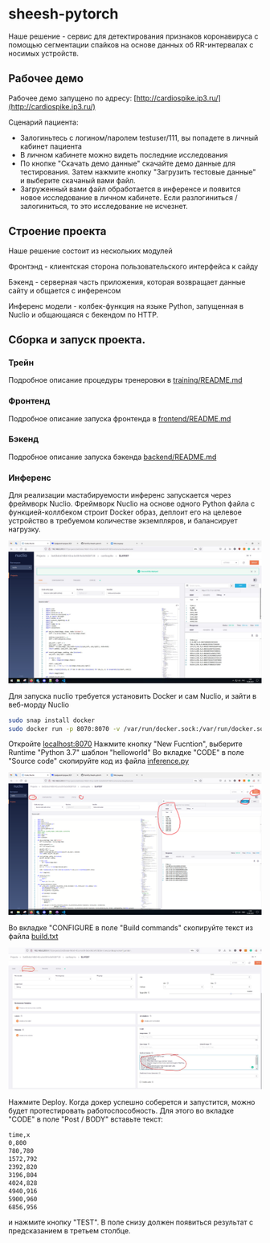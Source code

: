 # sheesh-pytorch

Наше решение - сервис для детектирования признаков коронавируса с помощью сегментации спайков на основе данных об RR-интервалах с носимых устройств.

## Рабочее демо

Рабочее демо запущено по адресу: [http://cardiospike.ip3.ru/](http://cardiospike.ip3.ru/)

Сценарий пациента:

  - Залогиньтесь с логином/паролем testuser/111, вы попадете в личный кабинет пациента
  - В личном кабинете можно видеть последние исследования
  - По кнопке "Скачать демо данные" скачайте демо данные для тестирования. Затем нажмите кнопку "Загрузить тестовые данные" и выберите скачаный вами файл. 
  - Загруженный вами файл обработается в инференсе и появится новое исследование в личном кабинете. Если разлогиниться / залогиниться, то это исследование не исчезнет.   

## Строение проекта

Наше решение состоит из нескольких модулей

Фронтэнд - клиентская сторона пользовательского интерфейса к сайду

Бэкенд - серверная часть приложения, которая возвращает данные сайту и общается с инференсом

Инференс модели - колбек-функция на языке Python, запущенная в Nuclio и общающаяся с бекендом по HTTP.

## Сборка и запуск проекта.



### Трейн

Подробное описание процедуры тренеровки в [training/README.md](training/README.md)

### Фронтенд

Подробное описание запуска фронтенда в [frontend/README.md](frontend/README.md)

### Бэкенд

Подробное описание запуска бэкенда [backend/README.md](backend/README.md)

### Инференс

Для реализации мастабируемости инференс запускается через фреймворк Nuclio.
Фреймворк Nuclio на основе одного Python файла с функцией-коллбеком строит Docker образ, деплоит его на целевое устройство в требуемом количестве экземпляров, и балансирует нагрузку.

![](inference/nuclio.jpg)

Для запуска nuclio требуется установить Docker и сам Nuclio, и зайти в веб-морду Nuclio

```bash
sudo snap install docker
sudo docker run -p 8070:8070 -v /var/run/docker.sock:/var/run/docker.sock -v /tmp:/tmp --name nuclio-dashboard quay.io/nuclio/dashboard:stable-amd64
```

Откройте [localhost:8070](http://localhost:8070/)
Нажмите кнопку "New Fucntion", выберите Runtime "Python 3.7" шаблон "helloworld"
Во вкладке "CODE" в поле "Source code" скопируйте код из файла [inference.py](inference/inference.py)

![](inference/code.png)

Во вкладке "CONFIGURE в поле "Build commands" скопируйте текст из файла [build.txt](inference/build.txt)

![](inference/docker.JPG)

Нажмите Deploy. Когда докер успешно соберется и запустится, можно будет протестировать работоспособность. Для этого во вкладке "CODE" в поле "Post / BODY" вставьте текст:

```
time,x
0,800
780,780
1572,792
2392,820
3196,804
4024,828
4940,916
5900,960
6856,956

```

и нажмите кнопку "TEST". В поле снизу должен появиться результат с предсказанием в третьем столбце.

